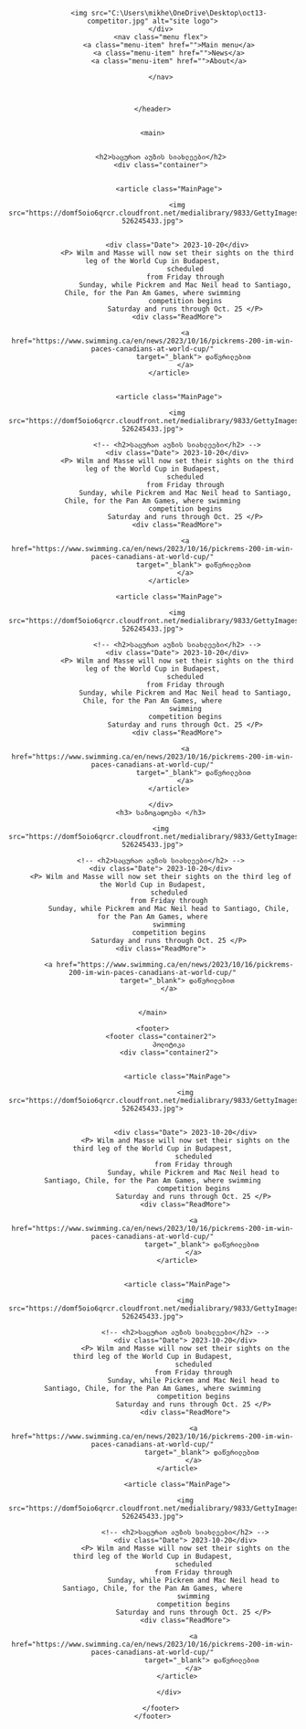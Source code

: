 <!DOCTYPE html>
<html lang="ka,En">


<head>
    <meta charset="UTF-8">
    <meta name="viewport" content="width=device-width, initial-scale=1.0">
    <title>Document</title>
    <link rel="stylesheet" href="Untitled-1.css">
    <link rel="stylesheet" href="homeworks/CSS/reset.css">

</head>

<body>
    <header class="flex">
        <div class="logo">

            <img src="C:\Users\mikhe\OneDrive\Desktop\oct13-competitor.jpg" alt="site logo">
        </div>
        <nav class="menu flex">
            <a class="menu-item" href="">Main menu</a>
            <a class="menu-item" href="">News</a>
            <a class="menu-item" href="">About</a>

        </nav>



    </header>


    <main>


        <h2>საცურაო აუზის სიახლეები</h2>
        <div class="container">


            <article class="MainPage">

                <img src="https://domf5oio6qrcr.cloudfront.net/medialibrary/9833/GettyImages-526245433.jpg">


                <div class="Date"> 2023-10-20</div>
                <P> Wilm and Masse will now set their sights on the third leg of the World Cup in Budapest,
                    scheduled
                    from Friday through
                    Sunday, while Pickrem and Mac Neil head to Santiago, Chile, for the Pan Am Games, where swimming
                    competition begins
                    Saturday and runs through Oct. 25 </P>
                <div class="ReadMore">

                    <a href="https://www.swimming.ca/en/news/2023/10/16/pickrems-200-im-win-paces-canadians-at-world-cup/"
                        target="_blank"> დაწვრილებით
                    </a>
            </article>


            <article class="MainPage">

                <img src="https://domf5oio6qrcr.cloudfront.net/medialibrary/9833/GettyImages-526245433.jpg">

                <!-- <h2>საცურაო აუზის სიახლეები</h2> -->
                <div class="Date"> 2023-10-20</div>
                <P> Wilm and Masse will now set their sights on the third leg of the World Cup in Budapest,
                    scheduled
                    from Friday through
                    Sunday, while Pickrem and Mac Neil head to Santiago, Chile, for the Pan Am Games, where swimming
                    competition begins
                    Saturday and runs through Oct. 25 </P>
                <div class="ReadMore">

                    <a href="https://www.swimming.ca/en/news/2023/10/16/pickrems-200-im-win-paces-canadians-at-world-cup/"
                        target="_blank"> დაწვრილებით
                    </a>
            </article>

            <article class="MainPage">

                <img src="https://domf5oio6qrcr.cloudfront.net/medialibrary/9833/GettyImages-526245433.jpg">

                <!-- <h2>საცურაო აუზის სიახლეები</h2> -->
                <div class="Date"> 2023-10-20</div>
                <P> Wilm and Masse will now set their sights on the third leg of the World Cup in Budapest,
                    scheduled
                    from Friday through
                    Sunday, while Pickrem and Mac Neil head to Santiago, Chile, for the Pan Am Games, where
                    swimming
                    competition begins
                    Saturday and runs through Oct. 25 </P>
                <div class="ReadMore">

                    <a href="https://www.swimming.ca/en/news/2023/10/16/pickrems-200-im-win-paces-canadians-at-world-cup/"
                        target="_blank"> დაწვრილებით
                    </a>
            </article>

        </div>
        <h3> საზოგადოება </h3>

        <img src="https://domf5oio6qrcr.cloudfront.net/medialibrary/9833/GettyImages-526245433.jpg">

        <!-- <h2>საცურაო აუზის სიახლეები</h2> -->
        <div class="Date"> 2023-10-20</div>
        <P> Wilm and Masse will now set their sights on the third leg of the World Cup in Budapest,
            scheduled
            from Friday through
            Sunday, while Pickrem and Mac Neil head to Santiago, Chile, for the Pan Am Games, where
            swimming
            competition begins
            Saturday and runs through Oct. 25 </P>
        <div class="ReadMore">

            <a href="https://www.swimming.ca/en/news/2023/10/16/pickrems-200-im-win-paces-canadians-at-world-cup/"
                target="_blank"> დაწვრილებით
            </a>


    </main>

    <footer>
        <footer class="container2">
            პოლიტიკა
            <div class="container2">


                <article class="MainPage">

                    <img src="https://domf5oio6qrcr.cloudfront.net/medialibrary/9833/GettyImages-526245433.jpg">


                    <div class="Date"> 2023-10-20</div>
                    <P> Wilm and Masse will now set their sights on the third leg of the World Cup in Budapest,
                        scheduled
                        from Friday through
                        Sunday, while Pickrem and Mac Neil head to Santiago, Chile, for the Pan Am Games, where swimming
                        competition begins
                        Saturday and runs through Oct. 25 </P>
                    <div class="ReadMore">

                        <a href="https://www.swimming.ca/en/news/2023/10/16/pickrems-200-im-win-paces-canadians-at-world-cup/"
                            target="_blank"> დაწვრილებით
                        </a>
                </article>


                <article class="MainPage">

                    <img src="https://domf5oio6qrcr.cloudfront.net/medialibrary/9833/GettyImages-526245433.jpg">

                    <!-- <h2>საცურაო აუზის სიახლეები</h2> -->
                    <div class="Date"> 2023-10-20</div>
                    <P> Wilm and Masse will now set their sights on the third leg of the World Cup in Budapest,
                        scheduled
                        from Friday through
                        Sunday, while Pickrem and Mac Neil head to Santiago, Chile, for the Pan Am Games, where swimming
                        competition begins
                        Saturday and runs through Oct. 25 </P>
                    <div class="ReadMore">

                        <a href="https://www.swimming.ca/en/news/2023/10/16/pickrems-200-im-win-paces-canadians-at-world-cup/"
                            target="_blank"> დაწვრილებით
                        </a>
                </article>

                <article class="MainPage">

                    <img src="https://domf5oio6qrcr.cloudfront.net/medialibrary/9833/GettyImages-526245433.jpg">

                    <!-- <h2>საცურაო აუზის სიახლეები</h2> -->
                    <div class="Date"> 2023-10-20</div>
                    <P> Wilm and Masse will now set their sights on the third leg of the World Cup in Budapest,
                        scheduled
                        from Friday through
                        Sunday, while Pickrem and Mac Neil head to Santiago, Chile, for the Pan Am Games, where
                        swimming
                        competition begins
                        Saturday and runs through Oct. 25 </P>
                    <div class="ReadMore">

                        <a href="https://www.swimming.ca/en/news/2023/10/16/pickrems-200-im-win-paces-canadians-at-world-cup/"
                            target="_blank"> დაწვრილებით
                        </a>
                </article>

            </div>

        </footer>
    </footer>

</body>

</html>
